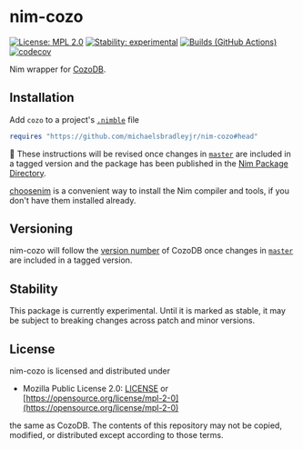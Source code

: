 # nim-cozo

[![License: MPL 2.0](https://img.shields.io/badge/License-MPL%202.0-blue.svg)](https://opensource.org/license/mpl-2-0)
[![Stability: experimental](https://img.shields.io/badge/Stability-experimental-orange.svg)](#stability)
[![Builds (GitHub Actions)](https://github.com/michaelsbradleyjr/nim-cozo/actions/workflows/builds.yml/badge.svg?branch=master)](https://github.com/michaelsbradleyjr/nim-cozo/actions?query=workflow%3ABuilds+branch%3Amaster)
[![codecov](https://codecov.io/github/michaelsbradleyjr/nim-cozo/branch/master/graph/badge.svg?token=7IYLT93PM3)](https://codecov.io/github/michaelsbradleyjr/nim-cozo)

Nim wrapper for [CozoDB](https://github.com/cozodb/cozo#readme).

## Installation

<!-- Add [`cozo`](https://nimble.directory/pkg/cozo) to a project's [`.nimble`](https://github.com/nim-lang/nimble#readme) file -->

Add `cozo` to a project's [`.nimble`](https://github.com/nim-lang/nimble#readme) file

```nim
requires "https://github.com/michaelsbradleyjr/nim-cozo#head"
```

:construction: These instructions will be revised once changes in [`master`](https://github.com/michaelsbradleyjr/nim-cozo/tree/master) are included in a tagged version and the package has been published in the [Nim Package Directory](https://nimble.directory/).

[choosenim](https://github.com/dom96/choosenim#readme) is a convenient way to install the Nim compiler and tools, if you don't have them installed already.

## Versioning

nim-cozo will follow the [version number](https://github.com/cozodb/cozo/releases) of CozoDB once changes in [`master`](https://github.com/michaelsbradleyjr/nim-cozo/tree/master) are included in a tagged version.

## Stability

This package is currently experimental. Until it is marked as stable, it may be subject to breaking changes across patch and minor versions.

## License

nim-cozo is licensed and distributed under

* Mozilla Public License 2.0: [LICENSE](LICENSE) or [https://opensource.org/license/mpl-2-0](https://opensource.org/license/mpl-2-0)

the same as CozoDB. The contents of this repository may not be copied, modified, or distributed except according to those terms.
